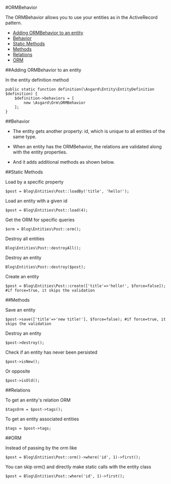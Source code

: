 #ORMBehavior

The ORMBehavior allows you to use your entities as in the ActiveRecord pattern.

- [Adding ORMBehavior to an entity](#adding)
- [Behavior](#behavior)
- [Static Methods](#static)
- [Methods](#methods)
- [Relations](#relations)
- [ORM](#orm)

<a name="adding"></a>
##Adding ORMBehavior to an entity

In the entity definition method

	public static function definition(\Asgard\Entity\EntityDefinition $definition) {
		$definition->behaviors = [
			new \Asgard\Orm\ORMBehavior
		];
	}

<a name="behavior"></a>
##Behavior

* The entity gets another property: id, which is unique to all entities of the same type.

* When an entity has the ORMBehavior, the relations are validated along with the entity properties.

* And it adds additional methods as shown below.

<a name="static"></a>
##Static Methods

Load by a specific property

	$post = Blog\Entities\Post::loadBy('title', 'hello!');

Load an entity with a given id

	$post = Blog\Entities\Post::load(4);

Get the ORM for specific queries

	$orm = Blog\Entities\Post::orm();

Destroy all entities

	Blog\Entities\Post::destroyAll();

Destroy an entity

	Blog\Entities\Post::destroy($post);

Create an entity

	$post = Blog\Entities\Post::create(['title'=>'hello!', $force=false]); #if force=true, it skips the validation

<a name="methods"></a>
##Methods

Save an entity

	$post->save(['title'=>'new title!'], $force=false); #if force=true, it skips the validation

Destroy an entity

	$post->destroy();

Check if an entity has never been persisted

	$post->isNew();

Or opposite

	$post->isOld();

<a name="relations"></a>
##Relations

To get an entity's relation ORM

	$tagsOrm = $post->tags();

To get an entity associated entities

	$tags = $post->tags;

<a name="orm"></a>
##ORM

Instead of passing by the orm like

	$post = Blog\Entities\Post::orm()->where('id', 1)->first();

You can skip orm() and directly make static calls with the entity class

	$post = Blog\Entities\Post::where('id', 1)->first();